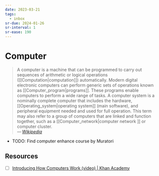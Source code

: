 ```yaml
---
date: 2023-03-21
tags:
  - inbox
sr-due: 2024-01-26
sr-interval: 1
sr-ease: 190
---
```


# Computer

> A computer is a machine that can be programmed to carry out sequences of
> arithmetic or logical operations ([[Computation|computation]]) automatically.
> Modern digital electronic computers can perform generic sets of operations
> known as [[Computer_program|programs]]. These programs enable computers to
> perform a wide range of tasks. A computer system is a nominally complete
> computer that includes the hardware, [[Operating_system|operating system]]
> (main software), and peripheral equipment needed and used for full operation.
> This term may also refer to a group of computers that are linked and function
> together, such as a [[Computer_network|computer network ]] or computer
> cluster.\
> — <cite>[Wikipedia](https://en.wikipedia.org/wiki/Computer)</cite>

- TODO: Find computer enhance course by Muratori

## Resources

- [ ] [Introducing How Computers Work (video) | Khan Academy](https://www.khanacademy.org/computing/code-org/computers-and-the-internet/how-computers-work/v/khan-academy-and-codeorg-introducing-how-computers-work)
